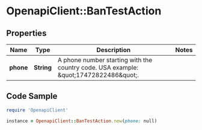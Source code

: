 # OpenapiClient::BanTestAction

## Properties

Name | Type | Description | Notes
------------ | ------------- | ------------- | -------------
**phone** | **String** | A phone number starting with the country code. USA example: \&quot;17472822486\&quot;. | 

## Code Sample

```ruby
require 'OpenapiClient'

instance = OpenapiClient::BanTestAction.new(phone: null)
```


